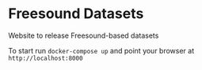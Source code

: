 # Freesound Datasets
Website to release Freesound-based datasets

To start run `docker-compose up` and point your browser at `http://localhost:8000`
